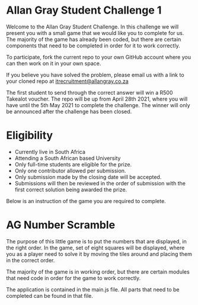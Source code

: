 # Allan Gray Student Challenge 1

Welcome to the Allan Gray Student Challenge. In this challenge we will present you with a small game that we would like you to complete for us. The majority of the game has already been coded, but there are certain components that need to be completed in order for it to work correctly. 

To participate, fork the current repo to your own GitHub account where you can then work on it in your own space. 

If you believe you have solved the problem, please email us with a link to your cloned repo at itrecruitment@allangray.co.za

The first student to send through the correct answer will win a R500 Takealot voucher. The repo will be up from April 28th 2021, where you will have until the 5th May 2021 to complete the challenge. The winner will only be announced after the challenge has been closed. 

# Eligibility
 - Currently live in South Africa
 - Attending a South African based University
 - Only full-time students are eligible for the prize. 
 - Only one contributor allowed per submission.
 - Only submission made by the closing date will be accepted.
 - Submissions will then be reviewed in the order of submission with the first correct solution being awarded the prize.

Below is an instruction of the game you are required to complete. 

# AG Number Scramble
The purpose of this little game is to put the numbers that are displayed, in the right order. In the game, set of eight squares will be displayed, where you as a player need to solve it by moving the tiles around and placing them in the correct order. 

The majority of the game is in working order, but there are certain modules that need code in order for the game to work correctly. 

The application is contained in the main.js file. All parts that need to be completed can be found in that file.

